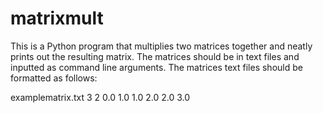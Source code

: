 # matrixmult
This is a Python program that multiplies two matrices together and neatly prints out the resulting matrix. 
The matrices should be in text files and inputted as command line arguments. 
The matrices text files should be formatted as follows:

examplematrix.txt
3 2
0.0 1.0
1.0 2.0
2.0 3.0 
